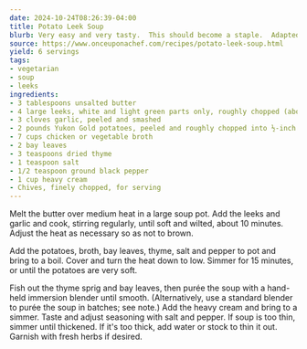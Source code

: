 ```yaml
---
date: 2024-10-24T08:26:39-04:00
title: Potato Leek Soup
blurb: Very easy and very tasty.  This should become a staple.  Adapted slightly since I rarely have fresh herbs available.
source: https://www.onceuponachef.com/recipes/potato-leek-soup.html
yield: 6 servings
tags:
- vegetarian
- soup
- leeks
ingredients:
- 3 tablespoons unsalted butter
- 4 large leeks, white and light green parts only, roughly chopped (about 5 cups)
- 3 cloves garlic, peeled and smashed
- 2 pounds Yukon Gold potatoes, peeled and roughly chopped into ½-inch pieces
- 7 cups chicken or vegetable broth
- 2 bay leaves
- 3 teaspoons dried thyme
- 1 teaspoon salt
- 1/2 teaspoon ground black pepper
- 1 cup heavy cream
- Chives, finely chopped, for serving
---
```


Melt the butter over medium heat in a large soup pot. Add the leeks and
garlic and cook, stirring regularly, until soft and wilted, about 10
minutes. Adjust the heat as necessary so as not to brown.

Add the potatoes, broth, bay leaves, thyme, salt and pepper to pot and bring
to a boil. Cover and turn the heat down to low. Simmer for 15 minutes, or
until the potatoes are very soft.

Fish out the thyme sprig and bay leaves, then purée the soup with a
hand-held immersion blender until smooth. (Alternatively, use a standard
blender to purée the soup in batches; see note.) Add the heavy cream and
bring to a simmer. Taste and adjust seasoning with salt and pepper. If soup
is too thin, simmer until thickened. If it's too thick, add water or stock
to thin it out. Garnish with fresh herbs if desired.
